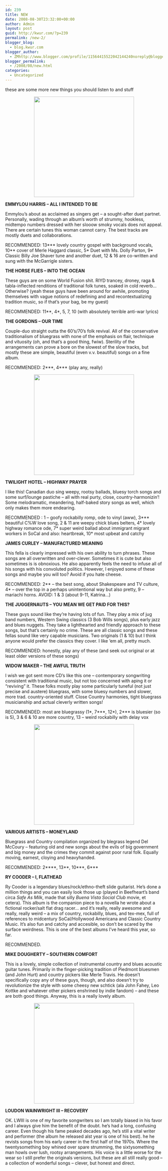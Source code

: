 ```yaml
---
id: 239
title: NEW
date: 2008-08-30T23:32:00+00:00
author: Admin
layout: post
guid: http://kwur.com/?p=239
permalink: /new-2/
blogger_blog:
  - blog.kwur.com
blogger_author:
  - ZMhttp://www.blogger.com/profile/11564415522042144240noreply@blogger.com
blogger_permalink:
  - /2008/08/new.html
categories:
  - Uncategorized
---
```

<div class="pf-content">
  <p>
    these are some more new things you should listen to and stuff
  </p>
  
  <p>
    <a onblur="try {parent.deselectBloggerImageGracefully();} catch(e) {}" href="http://images.main.uab.edu/mediarelations/siteadmin/releaseimages/limited/big/emmylou_harris_2.jpg"><img style="display:block; margin:0px auto 10px; text-align:center;cursor:pointer; cursor:hand;width: 320px;" src="http://images.main.uab.edu/mediarelations/siteadmin/releaseimages/limited/big/emmylou_harris_2.jpg" border="0" alt="" /></a>
  </p>
  
  <p>
    <span style="font-weight:bold;">EMMYLOU HARRIS &#8211; ALL I INTENDED TO BE</span>
  </p>
  
  <p>
    Emmylou&#8217;s about as acclaimed as singers get &#8211; a sought-after duet partnet. Personally, wading through an album&#8217;s worth of strummy, hookless, midtempo numbers dressed with her slooow smoky vocals does not appeal. There are certain tunes this woman cannot carry. The best tracks are mostly duets and collaborations.
  </p>
  
  <p>
    RECOMMENDED: 13*** lovely country gospel with background vocals, 10** cover of Merle Haggard classic, 5* Duet with Ms. Dolly Parton, 9* Classic Billy Joe Shaver tune and another duet, 12 & 16 are co-written and sung with the McGarrigle sisters.
  </p>
  
  <p>
    <span style="font-weight:bold;">THE HORSE FLIES &#8211; INTO THE OCEAN</span>
  </p>
  
  <p>
    These guys are on some World Fusion shit. RIYD trancey, droney, raga & tabla-inflected renditions of traditional folk tunes, soaked in cold reverb&#8230; Otherwise? (yeah these guys have been around for awhile, promoting themselves with vague notions of redefining and and recontextualizing tradition music, so if that&#8217;s your bag, be my guest)
  </p>
  
  <p>
    RECOMMENDED: 11**, 4*, 5, 7, 10 (with absolutely terrible anti-war lyrics)
  </p>
  
  <p>
    <span style="font-weight:bold;">THE GORDONS &#8211; OUR TIME</span>
  </p>
  
  <p>
    Couple-duo straight outta the 60&#8217;s/70&#8217;s folk revival. All of the conservative traditionalism of bluegrass with none of the emphasis on flair, technique and vituosity (oh, and that&#8217;s a good thing, fwiw). Sterility of the arrangements can prove a bore on the slowest of the slow tracks, but mostly these are simple, beautiful (even v.v. beautiful) songs on a fine album.
  </p>
  
  <p>
    RECOMMENDED: 2***, 4*** (play any, really)
  </p>
  
  <p>
    <a onblur="try {parent.deselectBloggerImageGracefully();} catch(e) {}" href="http://www.winnipegfirst.ca/~media/by_article/1822/feature_1822.jpg"><img style="display:block; margin:0px auto 10px; text-align:center;cursor:pointer; cursor:hand;width: 320px;" src="http://www.winnipegfirst.ca/~media/by_article/1822/feature_1822.jpg" border="0" alt="" /></a>
  </p>
  
  <p>
    <span style="font-weight:bold;">TWILIGHT HOTEL &#8211; HIGHWAY PRAYER</span>
  </p>
  
  <p>
    I like this! Canadian duo sing weepy, rootsy ballads, bluesy torch songs and some surf/lounge pastiche &#8211; all with real purty, close, country-harmonizin&#8217;! Some melodramatic, meandering, half-baked story songs as well, which only makes them more endearing.
  </p>
  
  <p>
    RECOMMENDED : 1 &#8211; goofy rockabilly romp, ode to vinyl (aww), 3*** beautiful C%W love song, 2 & 11 are weepy chick blues belters, 4* lovely highway romance ode, 7* super weird ballad about immigrant migrant workers in SoCal and also: heartbreak, 10* most upbeat and catchy
  </p>
  
  <p>
    <span style="font-weight:bold;">JAMES CURLEY &#8211; MANUFACTURED MEANING</span>
  </p>
  
  <p>
    This fella is clearly impressed with his own ability to turn phrases. These songs are all overwritten and over-clever. Sometimes it is cute but also sometimes is is obnoxious. He also apparently feels the need to infuse all of his songs with his convoluted politics. However, I enjoyed some of these songs and maybe you will too? Avoid if you hate cheese.
  </p>
  
  <p>
    RECOMMENDED: 2** &#8211; the best song, about Shakespeare and TV culture, 4* &#8211; over the top in a perhaps unintentional way but also pretty, 9 &#8211; mariachi horns. AVOID: 1 & 3 (about 9-11, Katrina&#8230;)
  </p>
  
  <p>
    <span style="font-weight:bold;">THE JUGGERNAUTS &#8211; YOU MEAN WE GET PAID FOR THIS?</span>
  </p>
  
  <p>
    These guys sound like they&#8217;re having lots of fun. They play a mix of jug band numbers, Western Swing classics (3 Bob Wills songs), plus early jazz and blues nuggets. They take a lighthearted and friendly approach to these songs, but that&#8217;s certainly no crime. These are all classic songs and these fellas sound like very capable musicians. Two originals (1 & 10) but I think anyone would prefer the classics they cover. I like &#8217;em all, pretty much.
  </p>
  
  <p>
    RECOMMENDED: honestly, play any of these (and seek out original or at least older versions of these songs)
  </p>
  
  <p>
    <span style="font-weight:bold;">WIDOW MAKER &#8211; THE AWFUL TRUTH</span>
  </p>
  
  <p>
    I wish we got sent more CD&#8217;s like this one &#8211; contemporary songwriting consistent with traditional music, but not too concerned with aping it or &#8220;reviving&#8221; it. These folks mostly play some particularly tuneful (not just precise and austere) bluegrass, with some bluesy numbers and slower, more trad. country-oriented stuff. Close Country harmonies, tight bluegrass musicianship and actual cleverly written songs!
  </p>
  
  <p>
    RECOMMENDED: most are bluegrassy (1*, 7***, 12*), 2*** is bluesier (so is 5), 3 & 6 & 10 are more country, 13 &#8211; weird rockabilly with delay vox
  </p>
  
  <p>
    <a onblur="try {parent.deselectBloggerImageGracefully();} catch(e) {}" href="http://blogs.argusleadermedia.com/uploads/2007/05/haggard-0110.jpg"><img style="display:block; margin:0px auto 10px; text-align:center;cursor:pointer; cursor:hand;width: 320px;" src="http://blogs.argusleadermedia.com/uploads/2007/05/haggard-0110.jpg" border="0" alt="" /></a>
  </p>
  
  <p>
    <span style="font-weight:bold;">VARIOUS ARTISTS &#8211; MONEYLAND</span>
  </p>
  
  <p>
    Bluegrass and Country compilation organized by blegrass legend Del McCoury &#8211; featuring old and new songs about the evils of big government and big money and the crimes they commit against poor rural folk. Equally moving, earnest, cloying and heavyhanded.
  </p>
  
  <p>
    RECOMMENDED: 2****, 13**, 10***, 6***
  </p>
  
  <p>
    <span style="font-weight:bold;">RY COODER &#8211; I, FLATHEAD</span>
  </p>
  
  <p>
    Ry Cooder is a legendary blues/rock/ethno-theft slide guitarist. He&#8217;s done a million things and you can easily look those up (played in Beefheart&#8217;s band circa <span style="font-style:italic;">Safe As Milk</span>, made that silly <span style="font-style:italic;">Buena Vista Social Club </span> movie, et cetera). This album is the companion piece to a novella he wrote about a fictional rocker/salt flat drag racer&#8230; and it&#8217;s really, really awesome and really, really weird &#8211; a mix of country, rockabilly, blues, and tex-mex, full of references to midcentury SoCal/Hollywood Americana and Classic Country Music. It&#8217;s also fun and catchy and accesible, so don&#8217;t be scared by the surface weirdness. This is one of the best albums I&#8217;ve heard this year, so far.
  </p>
  
  <p>
    RECOMMENDED.
  </p>
  
  <p>
    <span style="font-weight:bold;">MIKE DOUGHERTY &#8211; SOUTHERN COMFORT</span>
  </p>
  
  <p>
    This is a lovely, simple collection of instrumental country and blues acoustic guitar tunes. Primarily in the finger-picking tradition of Piedmont bluesmen (and John Hurt) and country pickers like Merle Travis. He doesn&#8217;t specifically copy any of these guys, though, and also doesn&#8217;t try to revolutionize the style with some cheesy new schtick (ala John Fahey, Leo Kottke and whatever other pickers enshrined by indie fandom) &#8211; and these are both good things. Anyway, this is a really lovely album.
  </p>
  
  <p>
    <a onblur="try {parent.deselectBloggerImageGracefully();} catch(e) {}" href="http://farm3.static.flickr.com/2011/1527943535_86b5c0686e.jpg?v=0"><img style="display:block; margin:0px auto 10px; text-align:center;cursor:pointer; cursor:hand;width: 320px;" src="http://farm3.static.flickr.com/2011/1527943535_86b5c0686e.jpg?v=0" border="0" alt="" /></a>
  </p>
  
  <p>
    <span style="font-weight:bold;">LOUDON WAINWRIGHT III &#8211; RECOVERY</span>
  </p>
  
  <p>
    OK. LWIII is one of my favorite songwriters so I am totally biased in his favor and I always give him the benefit of the doubt. he&#8217;s had a long, confusing career. Even though his fame peaked decades ago, he&#8217;s still a vital writer and performer (the album he released alst year is one of his best). he he revists songs from his early career in the first half of the 1970s. Where the twentysomething boy whined over spare strumming, the sixtysomething man howls over lush, rootsy arrangements. His voice is a little worse for the wear so I still prefer the originals versions, but these are all still really good &#8211; a collection of wonderful songs &#8211; clever, but honest and direct.
  </p>
</div>
